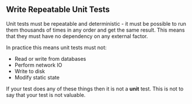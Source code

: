 ## Write Repeatable Unit Tests

Unit tests must be repeatable and deterministic - it must be possible to run them thousands of times in any order and get the same result. This means that they must have no dependency on any external factor.

In practice this means unit tests must not:

* Read or write from databases
* Perform network IO
* Write to disk
* Modify static state

If your test does any of these things then it is not a **unit** test. This is not to say that your test is not valuable. 
